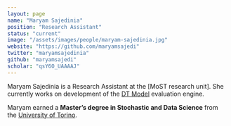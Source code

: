 ```yaml
---
layout: page
name: "Maryam Sajedinia"
position: "Research Assistant"
status: "current"
image: "/assets/images/people/maryam-sajedinia.jpg"
website: "https://github.com/maryamsajedi"
twitter: "maryamsajedinia"
github: "maryamsajedi"
scholar: "qsY6O_UAAAAJ"
---
```


Maryam Sajedinia is a Research Assistant at the [MoST research unit]. She currently works on development of the
[DT Model](https://github.com/fbk-most/dt-model) evaluation engine.
<!--more-->

Maryam earned a **Master’s degree in Stochastic and Data Science** from the [University of Torino](https://www.unito.it/).


